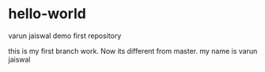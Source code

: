 # hello-world
varun jaiswal demo first repository

this is my first branch work. Now its different from master.
my name is varun jaiswal
